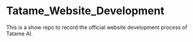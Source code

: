 # Tatame_Website_Development
This is a show repo to record the official website development process of Tatame AI.
